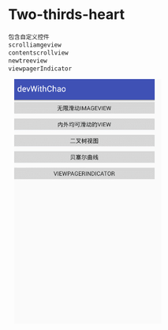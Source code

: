 # Two-thirds-heart
    包含自定义控件
    scrolliamgeview
    contentscrollview
    newtreeview
    viewpagerIndicator
    ![](https://github.com/machao0727/Two-thirds-heart/raw/master/samplegif/sample.gif)
